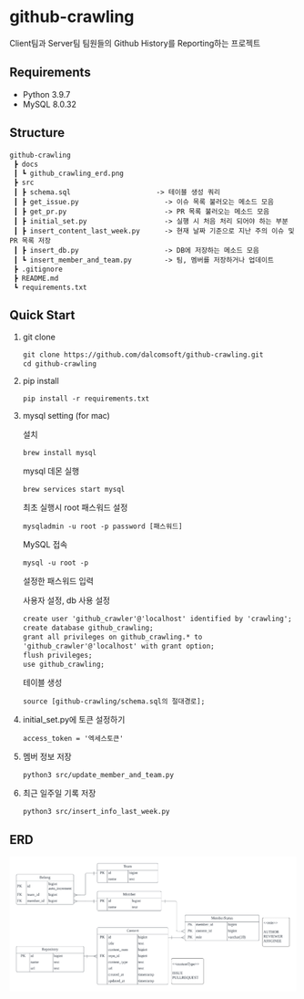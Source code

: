 # github-crawling

Client팀과 Server팀 팀원들의 Github History를 Reporting하는 프로젝트

## Requirements

- Python 3.9.7
- MySQL 8.0.32

## Structure

```
github-crawling
 ┣ docs
 ┃ ┗ github_crawling_erd.png
 ┣ src
 ┃ ┣ schema.sql                     -> 테이블 생성 쿼리
 ┃ ┣ get_issue.py                     -> 이슈 목록 불러오는 메소드 모음
 ┃ ┣ get_pr.py                        -> PR 목록 불러오는 메소드 모음
 ┃ ┣ initial_set.py                   -> 실행 시 처음 처리 되어야 하는 부분
 ┃ ┣ insert_content_last_week.py      -> 현재 날짜 기준으로 지난 주의 이슈 및 PR 목록 저장
 ┃ ┣ insert_db.py                     -> DB에 저장하는 메소드 모음
 ┃ ┗ insert_member_and_team.py        -> 팀, 멤버를 저장하거나 업데이트
 ┣ .gitignore
 ┣ README.md
 ┗ requirements.txt
```

## Quick Start

1. git clone

   ```
   git clone https://github.com/dalcomsoft/github-crawling.git
   cd github-crawling
   ```

2. pip install

   ```
   pip install -r requirements.txt
   ```

3. mysql setting (for mac)

   설치

   ```
   brew install mysql
   ```

   mysql 데몬 실행

   ```
   brew services start mysql
   ```

   최초 실행시 root 패스워드 설정

   ```
   mysqladmin -u root -p password [패스워드]
   ```

   MySQL 접속

   ```
   mysql -u root -p
   ```

   설정한 패스워드 입력

   사용자 설정, db 사용 설정

   ```
   create user 'github_crawler'@'localhost' identified by 'crawling';
   create database github_crawling;
   grant all privileges on github_crawling.* to 'github_crawler'@'localhost' with grant option;
   flush privileges;
   use github_crawling;
   ```

   테이블 생성

   ```
   source [github-crawling/schema.sql의 절대경로];
   ```

4. initial_set.py에 토큰 설정하기

   ```
   access_token = '엑세스토큰'
   ```

5. 멤버 정보 저장

   ```
   python3 src/update_member_and_team.py
   ```

6. 최근 일주일 기록 저장
   ```
   python3 src/insert_info_last_week.py
   ```

## ERD

![github_crawling_erd](./docs/github_crawling_erd.png)
